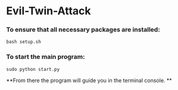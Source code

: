 # Evil-Twin-Attack


### To ensure that all necessary packages are installed:
`bash setup.sh`

### To start the main program:
`sudo python start.py`  
  
  
**From there the program will guide you in the terminal console. **
